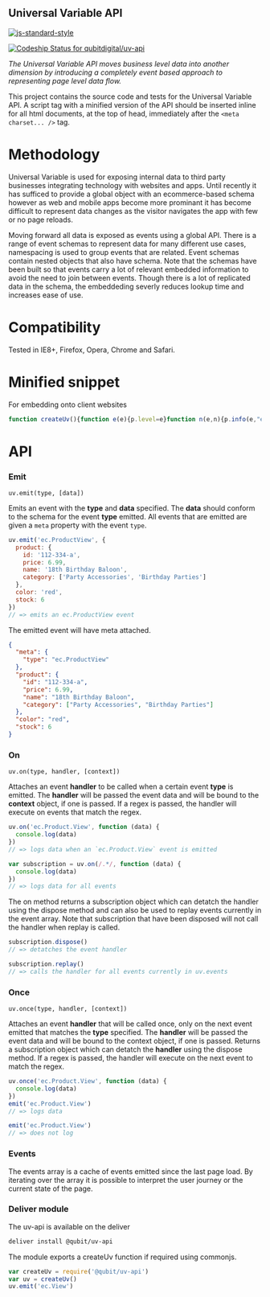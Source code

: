 <!--
  This file was generated by 'make-readme.js', edit README.tmpl.md and run 'make build' instead
-->
Universal Variable API
----------------------

[![js-standard-style](https://cdn.rawgit.com/feross/standard/master/badge.svg)](https://github.com/feross/standard)

[ ![Codeship Status for qubitdigital/uv-api](https://codeship.com/projects/f8884a40-8ad8-0132-dedc-76c1126cf0b3/status?branch=master)](https://codeship.com/projects/60163)



_The Universal Variable API moves business level data into another dimension by introducing a completely event based approach to representing page level data flow._

This project contains the source code and tests for the Universal Variable API. A script tag with a minified version of the API should be inserted inline for all html documents, at the top of head, immediately after the `<meta charset... />` tag.

Methodology
===========

Universal Variable is used for exposing internal data to third party businesses integrating technology with websites and apps. Until recently it has sufficed to provide a global object with an ecommerce-based schema however as web and mobile apps become more prominant it has become difficult to represent data changes as the visitor navigates the app with few or no page reloads.


Moving forward all data is exposed as events using a global API. There is a range of event schemas to represent data for many different use cases, namespacing is used to group events that are related. Event schemas contain nested objects that also have schema. Note that the schemas have been built so that events carry a lot of relevant embedded information to avoid the need to join between events. Though there is a lot of replicated data in the schema, the embeddeding severly reduces lookup time and increases ease of use.

Compatibility
=============

Tested in IE8+, Firefox, Opera, Chrome and Safari.

Minified snippet
===

For embedding onto client websites

```js
function createUv(){function e(e){p.level=e}function n(e,n){p.info(e,"event emitted"),n=c(n||{}),n.meta=n.meta||{},n.meta.type=e,a.push(n),r(),v.listeners=f(v.listeners,function(e){return!e.disposed})}function t(e,n,t){function r(){return p.info("Replaying events"),o(function(){s(v.events,function(o){c.disposed||l(e,o.meta.type)&&n.call(t,o)})}),f}function i(){return p.info("Disposing event handler"),c.disposed=!0,f}p.info("Attaching event handler for",e);var c={type:e,callback:n,disposed:!1,context:t||window};v.listeners.push(c);var f={replay:r,dispose:i};return f}function o(e){p.info("Calling event handlers"),u++;try{e()}catch(e){p.error("UV API Error",e.stack)}u--,r()}function r(){if(0===a.length&&p.info("No more events to process"),a.length>0&&u>0&&p.info("Event will be processed later"),a.length>0&&0===u){p.info("Processing event");var e=a.shift();v.events.push(e),o(function(){s(v.listeners,function(n){if(!n.disposed&&l(n.type,e.meta.type))try{n.callback.call(n.context,e)}catch(e){p.error("Error emitting UV event",e.stack)}})})}}function i(e,n,t){var o=v.on(e,function(){n.apply(t||window,arguments),o.dispose()});return o}function s(e,n){for(var t=e.length,o=0;o<t;o++)n(e[o],o)}function c(e){var n={};for(var t in e)e.hasOwnProperty(t)&&(n[t]=e[t]);return n}function l(e,n){return"string"==typeof e?e===n:e.test(n)}function f(e,n){for(var t=e.length,o=[],r=0;r<t;r++)n(e[r])&&o.push(e[r]);return o}var a=[],u=0,p={info:function(){p.level>e.INFO||console&&console.info&&console.info.apply(console,arguments)},error:function(){p.level>e.ERROR||console&&console.error&&console.error.apply(console,arguments)}};e.ALL=0,e.INFO=1,e.ERROR=2,e.OFF=3,e(e.ERROR);var v={on:t,emit:n,once:i,events:[],listeners:[],logLevel:e};return v}"object"==typeof module&&module.exports?module.exports=createUv:window&&(window.uv=createUv());
```

API
===

### Emit

`uv.emit(type, [data])`

Emits an event with the __type__ and __data__ specified. The __data__ should conform to the schema for the event __type__ emitted. All events that are emitted are given a `meta` property with the event `type`.

```js
uv.emit('ec.ProductView', {
  product: {
    id: '112-334-a',
    price: 6.99,
    name: '18th Birthday Baloon',
    category: ['Party Accessories', 'Birthday Parties']
  },
  color: 'red',
  stock: 6
})
// => emits an ec.ProductView event
```

The emitted event will have meta attached.

```json
{
  "meta": {
    "type": "ec.ProductView"
  },
  "product": {
    "id": "112-334-a",
    "price": 6.99,
    "name": "18th Birthday Baloon",
    "category": ["Party Accessories", "Birthday Parties"]
  },
  "color": "red",
  "stock": 6
}
```


### On

`uv.on(type, handler, [context])`

Attaches an event __handler__ to be called when a certain event __type__ is emitted. The __handler__ will be passed the event data and will be bound to the __context__ object, if one is passed. If a regex is passed, the handler will execute on events that match the regex.

```js
uv.on('ec.Product.View', function (data) {
  console.log(data)
})
// => logs data when an `ec.Product.View` event is emitted

var subscription = uv.on(/.*/, function (data) {
  console.log(data)
})
// => logs data for all events
```

The on method returns a subscription object which can detatch the handler using the dispose method and can also be used to replay events currently in the event array. Note that subscription that have been disposed will not call the handler when replay is called.

```js
subscription.dispose()
// => detatches the event handler

subscription.replay()
// => calls the handler for all events currently in uv.events
```


### Once

`uv.once(type, handler, [context])`

Attaches an event __handler__ that will be called once, only on the next event emitted that matches the __type__ specified. The __handler__ will be passed the event data and will be bound to the context object, if one is passed. Returns a subscription object which can detatch the __handler__ using the dispose method. If a regex is passed, the handler will execute on the next event to match the regex.


```js
uv.once('ec.Product.View', function (data) {
  console.log(data)
})
emit('ec.Product.View')
// => logs data

emit('ec.Product.View')
// => does not log
```

### Events

The events array is a cache of events emitted since the last page load. By iterating over the array it is possible to interpret the user journey or the current state of the page.

### Deliver module

The uv-api is available on the deliver

```bash
deliver install @qubit/uv-api
```

The module exports a createUv function if required using commonjs.

```js
var createUv = require('@qubit/uv-api')
var uv = createUv()
uv.emit('ec.View')
```
